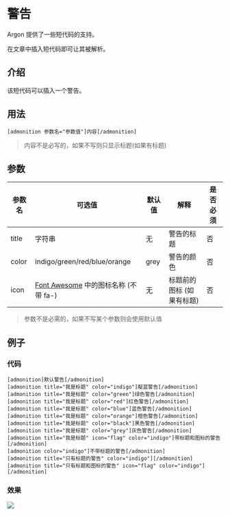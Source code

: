 # 警告

Argon 提供了一些短代码的支持。

在文章中插入短代码即可让其被解析。

## 介绍

该短代码可以插入一个警告。

## 用法

```
[admonition 参数名="参数值"]内容[/admonition]
```

>内容不是必写的，如果不写则只显示标题(如果有标题)

## 参数

| 参数名 | 可选值                                                       | 默认值 | 解释                      | 是否必须 |
| ------ | ------------------------------------------------------------ | ------ | ------------------------- | -------- |
| title  | 字符串                                                       | 无     | 警告的标题                | 否       |
| color  | indigo/green/red/blue/orange                                 | grey   | 警告的颜色                | 否       |
| icon   | [Font Awesome](https://fontawesome.com/v4.7.0/icons/) 中的图标名称 (不带 fa-) | 无     | 标题前的图标 (如果有标题) | 否       |

>参数不是必需的，如果不写某个参数则会使用默认值

## 例子

### 代码

```
[admonition]默认警告[/admonition]
[admonition title="我是标题" color="indigo"]靛蓝警告[/admonition]
[admonition title="我是标题" color="green"]绿色警告[/admonition]
[admonition title="我是标题" color="red"]红色警告[/admonition]
[admonition title="我是标题" color="blue"]蓝色警告[/admonition]
[admonition title="我是标题" color="orange"]橙色警告[/admonition]
[admonition title="我是标题" color="black"]黑色警告[/admonition]
[admonition title="我是标题" color="grey"]灰色警告[/admonition]
[admonition title="我是标题" icon="flag" color="indigo"]带标题和图标的警告[/admonition]
[admonition color="indigo"]不带标题的警告[/admonition]
[admonition title="只有标题的警告" color="indigo"][/admonition]
[admonition title="只有标题和图标的警告" icon="flag" color="indigo"][/admonition]
```

### 效果

![](/_media/shortcode-admonition-example.png)

